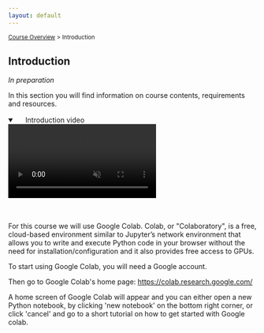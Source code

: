```yaml
---
layout: default
---
```


<sub>[Course Overview](index.md) > Introduction</sub>

## Introduction

_In preparation_

In this section you will find information on course contents, requirements and resources.



<details open="" class="details-reset border rounded-2">
  <summary class="px-3 py-2 border-bottom">
    <svg aria-hidden="true" viewBox="0 0 16 16" version="1.1" data-view-component="true" height="16" width="16" class="octicon octicon-device-camera-video">
    <path fill-rule="evenodd" d="..."></path>
</svg>
    <span aria-label="Video description dotnet-evergreen.mp4" class="m-1">Introduction video</span>
    <span class="dropdown-caret"></span>
  </summary>

  <video src="https://user-images.githubusercontent.com/169707/126715420-991ad821-9ac8-4b66-b79e-e0966e0f3a89.mp4" data-canonical-src="https://user-images.githubusercontent.com/169707/126715420-991ad821-9ac8-4b66-b79e-e0966e0f3a89.mp4" controls="controls" muted="muted" class="d-block rounded-bottom-2 width-fit" style="max-height:640px;">

  </video>
</details>

<br/>
<br/>

For this course we will use Google Colab. Colab, or "Colaboratory", is a free, cloud-based environment similar to Jupyter’s network environment that allows you to write and execute Python code in your browser without the need for installation/configuration and it also provides free access to GPUs.


To start using Google Colab, you will need a Google account.

Then go to Google Colab's home page: https://colab.research.google.com/

A home screen of Google Colab will appear and you can either open a new Python notebook, by clicking 'new notebook' on the bottom right corner, or click 'cancel' and go to a short tutorial on how to get started with Google colab.